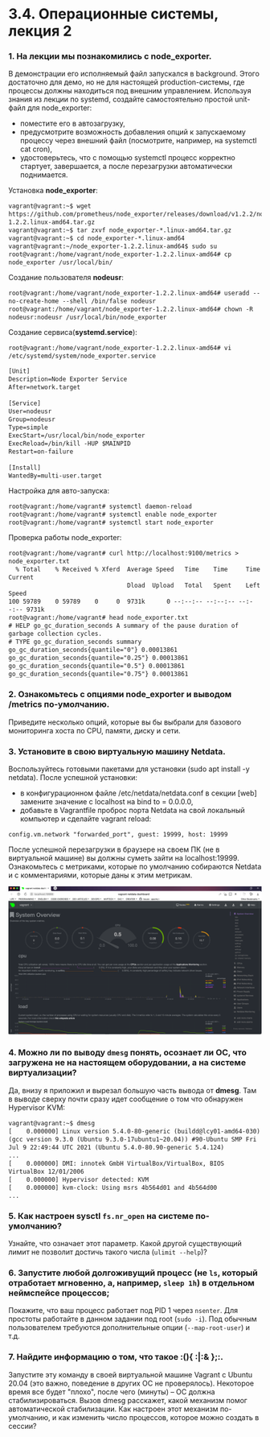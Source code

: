 # 3.4. Операционные системы, лекция 2

### 1. На лекции мы познакомились с node_exporter. 
В демонстрации его исполняемый файл запускался в background. Этого достаточно для демо,
но не для настоящей production-системы, где процессы должны находиться под внешним 
управлением. Используя знания из лекции по systemd, создайте самостоятельно простой
unit-файл для node_exporter:

* поместите его в автозагрузку,
* предусмотрите возможность добавления опций к запускаемому процессу через внешний файл (посмотрите, например, на systemctl cat cron),
* удостоверьтесь, что с помощью systemctl процесс корректно стартует, завершается, а после перезагрузки автоматически поднимается.

Установка **node_exporter**:

```commandline
vagrant@vagrant:~$ wget https://github.com/prometheus/node_exporter/releases/download/v1.2.2/node_exporter-1.2.2.linux-amd64.tar.gz
vagrant@vagrant:~$ tar zxvf node_exporter-*.linux-amd64.tar.gz
vagrant@vagrant:~$ cd node_exporter-*.linux-amd64
vagrant@vagrant:~/node_exporter-1.2.2.linux-amd64$ sudo su
root@vagrant:/home/vagrant/node_exporter-1.2.2.linux-amd64# cp node_exporter /usr/local/bin/
```

Создание пользователя **nodeusr**:
```commandline
root@vagrant:/home/vagrant/node_exporter-1.2.2.linux-amd64# useradd --no-create-home --shell /bin/false nodeusr
root@vagrant:/home/vagrant/node_exporter-1.2.2.linux-amd64# chown -R nodeusr:nodeusr /usr/local/bin/node_exporter
```

Создание сервиса(**systemd.service**):
```commandline
root@vagrant:/home/vagrant/node_exporter-1.2.2.linux-amd64# vi /etc/systemd/system/node_exporter.service
```

```commandline
[Unit]
Description=Node Exporter Service
After=network.target

[Service]
User=nodeusr
Group=nodeusr
Type=simple
ExecStart=/usr/local/bin/node_exporter
ExecReload=/bin/kill -HUP $MAINPID
Restart=on-failure

[Install]
WantedBy=multi-user.target
```

Настройка для авто-запуска:

```commandline
root@vagrant:/home/vagrant# systemctl daemon-reload
root@vagrant:/home/vagrant# systemctl enable node_exporter
root@vagrant:/home/vagrant# systemctl start node_exporter
```

Проверка работы node_exporter:

```commandline
root@vagrant:/home/vagrant# curl http://localhost:9100/metrics > node_exporter.txt
  % Total    % Received % Xferd  Average Speed   Time    Time     Time  Current
                                 Dload  Upload   Total   Spent    Left  Speed
100 59789    0 59789    0     0  9731k      0 --:--:-- --:--:-- --:--:-- 9731k
root@vagrant:/home/vagrant# head node_exporter.txt
# HELP go_gc_duration_seconds A summary of the pause duration of garbage collection cycles.
# TYPE go_gc_duration_seconds summary
go_gc_duration_seconds{quantile="0"} 0.00013861
go_gc_duration_seconds{quantile="0.25"} 0.00013861
go_gc_duration_seconds{quantile="0.5"} 0.00013861
go_gc_duration_seconds{quantile="0.75"} 0.00013861
```


### 2. Ознакомьтесь с опциями node_exporter и выводом /metrics по-умолчанию. 
Приведите несколько опций, которые вы бы выбрали для базового мониторинга хоста по CPU, памяти, диску и сети.

### 3. Установите в свою виртуальную машину Netdata.
Воспользуйтесь готовыми пакетами для установки (sudo apt install -y netdata). После успешной установки:

* в конфигурационном файле /etc/netdata/netdata.conf в секции [web] замените значение с localhost на bind to = 0.0.0.0,
* добавьте в Vagrantfile проброс порта Netdata на свой локальный компьютер и сделайте vagrant reload:

```commandline
config.vm.network "forwarded_port", guest: 19999, host: 19999
```

После успешной перезагрузки в браузере на своем ПК (не в виртуальной машине) вы должны суметь зайти на localhost:19999. Ознакомьтесь с метриками, которые по умолчанию собираются Netdata и с комментариями, которые даны к этим метрикам.

![Netdata Metrics](netdata-metrics.png)


### 4. Можно ли по выводу `dmesg` понять, осознает ли ОС, что загружена не на настоящем оборудовании, а на системе виртуализации?

Да, внизу я приложил и вырезал большую часть вывода от **dmesg**.
Там в выводе сверху почти сразу идет сообщение о том что обнаружен Hypervisor KVM:

```commandline
vagrant@vagrant:~$ dmesg
[    0.000000] Linux version 5.4.0-80-generic (buildd@lcy01-amd64-030) (gcc version 9.3.0 (Ubuntu 9.3.0-17ubuntu1~20.04)) #90-Ubuntu SMP Fri Jul 9 22:49:44 UTC 2021 (Ubuntu 5.4.0-80.90-generic 5.4.124)
...
[    0.000000] DMI: innotek GmbH VirtualBox/VirtualBox, BIOS VirtualBox 12/01/2006
[    0.000000] Hypervisor detected: KVM
[    0.000000] kvm-clock: Using msrs 4b564d01 and 4b564d00
...
```


### 5. Как настроен sysctl `fs.nr_open` на системе по-умолчанию? 
Узнайте, что означает этот параметр. Какой другой существующий лимит не позволит 
достичь такого числа (`ulimit --help`)?

### 6. Запустите любой долгоживущий процесс (не `ls`, который отработает мгновенно, а, например, `sleep 1h`) в отдельном неймспейсе процессов;
Покажите, что ваш процесс работает под PID 1 через `nsenter`.
Для простоты работайте в данном задании под root (`sudo -i`). 
Под обычным пользователем требуются дополнительные опции (`--map-root-user`) и т.д.

### 7. Найдите информацию о том, что такое :(){ :|:& };:. 
Запустите эту команду в своей виртуальной машине Vagrant с Ubuntu 20.04 (это важно, поведение в других ОС не проверялось). 
Некоторое время все будет "плохо", после чего (минуты) – ОС должна стабилизироваться. 
Вызов dmesg расскажет, какой механизм помог автоматической стабилизации. 
Как настроен этот механизм по-умолчанию, и как изменить число процессов, 
которое можно создать в сессии?